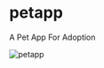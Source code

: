 # petapp

A Pet App For Adoption 

![petapp](https://github.com/amancd/petapp/assets/116139327/4a90bfb9-2dd2-4600-b757-a536605998e4)
